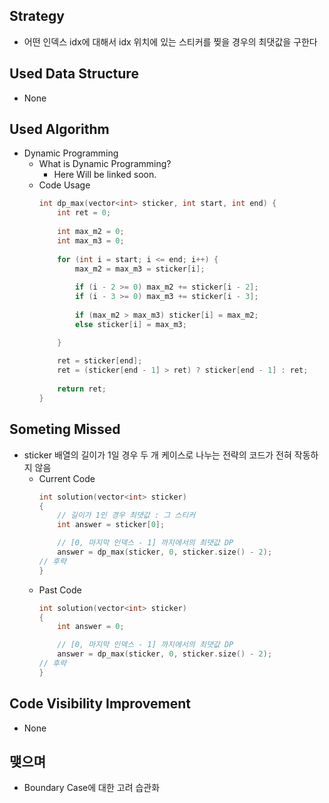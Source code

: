 ## Strategy
* 어떤 인덱스 idx에 대해서 idx 위치에 있는 스티커를 찢을 경우의 최댓값을 구한다

## Used Data Structure
* None

## Used Algorithm
* Dynamic Programming
    * What is Dynamic Programming?
        * Here Will be linked soon.
    * Code Usage
        ```cpp
        int dp_max(vector<int> sticker, int start, int end) {
            int ret = 0;
            
            int max_m2 = 0;
            int max_m3 = 0;
            
            for (int i = start; i <= end; i++) {
                max_m2 = max_m3 = sticker[i];
                
                if (i - 2 >= 0) max_m2 += sticker[i - 2];
                if (i - 3 >= 0) max_m3 += sticker[i - 3];
                
                if (max_m2 > max_m3) sticker[i] = max_m2;
                else sticker[i] = max_m3;

            }
            
            ret = sticker[end];
            ret = (sticker[end - 1] > ret) ? sticker[end - 1] : ret;
            
            return ret;
        }
        ```

## Someting Missed
* sticker 배열의 길이가 1일 경우 두 개 케이스로 나누는 전략의 코드가 전혀 작동하지 않음
    * Current Code
        ```cpp
        int solution(vector<int> sticker)
        {
            // 길이가 1인 경우 최댓값 : 그 스티커
            int answer = sticker[0];

            // [0, 마지막 인덱스 - 1] 까지에서의 최댓값 DP 
            answer = dp_max(sticker, 0, sticker.size() - 2);
        // 후략
        }
        ```
    * Past Code
        ```cpp
        int solution(vector<int> sticker)
        {
            int answer = 0;

            // [0, 마지막 인덱스 - 1] 까지에서의 최댓값 DP 
            answer = dp_max(sticker, 0, sticker.size() - 2);
        // 후략
        }
        ```

## Code Visibility Improvement
* None

## 맺으며
* Boundary Case에 대한 고려 습관화